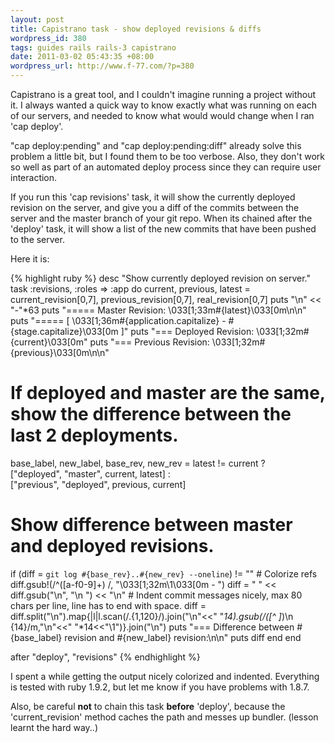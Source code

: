 ```yaml
---
layout: post
title: Capistrano task - show deployed revisions & diffs
wordpress_id: 380
tags: guides rails rails-3 capistrano
date: 2011-03-02 05:43:35 +08:00
wordpress_url: http://www.f-77.com/?p=380
---
```

Capistrano is a great tool, and I couldn't imagine running a project without it.
I always wanted a quick way to know exactly what was running on each of our servers, and needed to know what would would change when I ran 'cap deploy'.

"cap deploy:pending" and "cap deploy:pending:diff" already solve this problem a little bit, but I found them to be too verbose. Also, they don't work so well as part of an automated deploy process since they can require user interaction.

If you run this 'cap revisions' task, it will show the currently deployed revision on the server, and give you a diff of the commits between the server and the master branch of your git repo. When its chained after the 'deploy' task, it will show a list of the new commits that have been pushed to the server.

Here it is:

{% highlight ruby %}
desc "Show currently deployed revision on server."
task :revisions, :roles => :app do
  current, previous, latest = current_revision[0,7], previous_revision[0,7], real_revision[0,7]
  puts "\n" << "-"*63
  puts "===== Master Revision: \033[1;33m#{latest}\033[0m\n\n"
  puts "===== [ \033[1;36m#{application.capitalize} - #{stage.capitalize}\033[0m ]"
  puts "=== Deployed Revision: \033[1;32m#{current}\033[0m"
  puts "=== Previous Revision: \033[1;32m#{previous}\033[0m\n\n"

  # If deployed and master are the same, show the difference between the last 2 deployments.
  base_label, new_label, base_rev, new_rev = latest != current ? \
       ["deployed", "master", current, latest] : \
       ["previous", "deployed", previous, current]

  # Show difference between master and deployed revisions.
  if (diff = `git log #{base_rev}..#{new_rev} --oneline`) != ""
    # Colorize refs
    diff.gsub!(/^([a-f0-9]+) /, "\033[1;32m\\1\033[0m - ")
    diff = "    " << diff.gsub("\n", "\n    ") << "\n"
    # Indent commit messages nicely, max 80 chars per line, line has to end with space.
    diff = diff.split("\n").map{|l|l.scan(/.{1,120}/).join("\n"<<" "*14).gsub(/([^ ]*)\n {14}/m,"\n"<<" "*14<<"\\1")}.join("\n")
    puts "=== Difference between #{base_label} revision and #{new_label} revision:\n\n"
    puts diff
  end
end

after "deploy", "revisions"
{% endhighlight %}

I spent a while getting the output nicely colorized and indented. Everything is tested with ruby 1.9.2, but let me know if you have problems with 1.8.7.

Also, be careful <strong>not</strong> to chain this task <strong>before</strong> 'deploy', because the 'current_revision' method caches the path and messes up bundler. (lesson learnt the hard way..)

